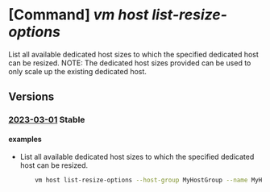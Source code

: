 # [Command] _vm host list-resize-options_

List all available dedicated host sizes to which the specified dedicated host can be resized. NOTE: The dedicated host sizes provided can be used to only scale up the existing dedicated host.

## Versions

### [2023-03-01](/Resources/mgmt-plane/L3N1YnNjcmlwdGlvbnMve30vcmVzb3VyY2Vncm91cHMve30vcHJvdmlkZXJzL21pY3Jvc29mdC5jb21wdXRlL2hvc3Rncm91cHMve30vaG9zdHMve30vaG9zdHNpemVz/2023-03-01.xml) **Stable**

<!-- mgmt-plane /subscriptions/{}/resourcegroups/{}/providers/microsoft.compute/hostgroups/{}/hosts/{}/hostsizes 2023-03-01 -->

#### examples

- List all available dedicated host sizes to which the specified dedicated host can be resized.
    ```bash
        vm host list-resize-options --host-group MyHostGroup --name MyHost --resource-group MyResourceGroup
    ```
